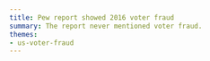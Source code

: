 ```yaml
---
title: Pew report showed 2016 voter fraud
summary: The report never mentioned voter fraud.
themes:
- us-voter-fraud
---
```

